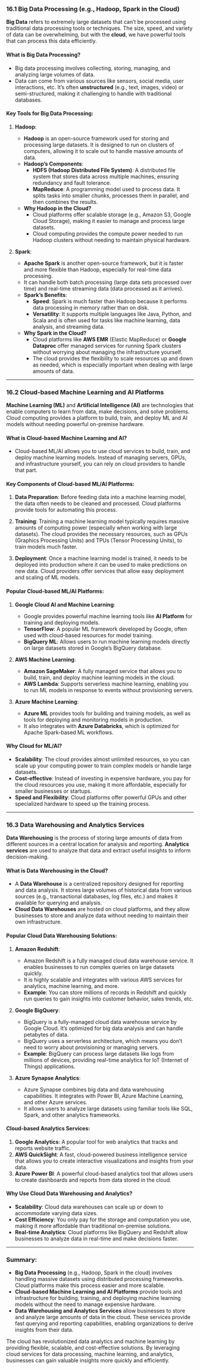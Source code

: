 ### **16.1 Big Data Processing (e.g., Hadoop, Spark in the Cloud)**

**Big Data** refers to extremely large datasets that can’t be processed using traditional data processing tools or techniques. The size, speed, and variety of data can be overwhelming, but with the **cloud**, we have powerful tools that can process this data efficiently.

#### **What is Big Data Processing?**
- Big data processing involves collecting, storing, managing, and analyzing large volumes of data.
- Data can come from various sources like sensors, social media, user interactions, etc. It’s often **unstructured** (e.g., text, images, video) or semi-structured, making it challenging to handle with traditional databases.

#### **Key Tools for Big Data Processing**:

1. **Hadoop**:
   - **Hadoop** is an open-source framework used for storing and processing large datasets. It is designed to run on clusters of computers, allowing it to scale out to handle massive amounts of data.
   - **Hadoop’s Components**:
     - **HDFS (Hadoop Distributed File System)**: A distributed file system that stores data across multiple machines, ensuring redundancy and fault tolerance.
     - **MapReduce**: A programming model used to process data. It splits tasks into smaller chunks, processes them in parallel, and then combines the results.
   - **Why Hadoop in the Cloud?**
     - Cloud platforms offer scalable storage (e.g., Amazon S3, Google Cloud Storage), making it easier to manage and process large datasets.
     - Cloud computing provides the compute power needed to run Hadoop clusters without needing to maintain physical hardware.

2. **Spark**:
   - **Apache Spark** is another open-source framework, but it is faster and more flexible than Hadoop, especially for real-time data processing.
   - It can handle both batch processing (large data sets processed over time) and real-time streaming data (data processed as it arrives).
   - **Spark’s Benefits**:
     - **Speed**: Spark is much faster than Hadoop because it performs data processing in memory rather than on disk.
     - **Versatility**: It supports multiple languages like Java, Python, and Scala and is often used for tasks like machine learning, data analysis, and streaming data.
   - **Why Spark in the Cloud?**
     - Cloud platforms like **AWS EMR** (Elastic MapReduce) or **Google Dataproc** offer managed services for running Spark clusters without worrying about managing the infrastructure yourself.
     - The cloud provides the flexibility to scale resources up and down as needed, which is especially important when dealing with large amounts of data.

---

### **16.2 Cloud-based Machine Learning and AI Platforms**

**Machine Learning (ML)** and **Artificial Intelligence (AI)** are technologies that enable computers to learn from data, make decisions, and solve problems. Cloud computing provides a platform to build, train, and deploy ML and AI models without needing powerful on-premise hardware.

#### **What is Cloud-based Machine Learning and AI?**
- Cloud-based ML/AI allows you to use cloud services to build, train, and deploy machine learning models. Instead of managing servers, GPUs, and infrastructure yourself, you can rely on cloud providers to handle that part.
  
#### **Key Components of Cloud-based ML/AI Platforms**:
1. **Data Preparation**: Before feeding data into a machine learning model, the data often needs to be cleaned and processed. Cloud platforms provide tools for automating this process.
   
2. **Training**: Training a machine learning model typically requires massive amounts of computing power (especially when working with large datasets). The cloud provides the necessary resources, such as GPUs (Graphics Processing Units) and TPUs (Tensor Processing Units), to train models much faster.

3. **Deployment**: Once a machine learning model is trained, it needs to be deployed into production where it can be used to make predictions on new data. Cloud providers offer services that allow easy deployment and scaling of ML models.

#### **Popular Cloud-based ML/AI Platforms**:
1. **Google Cloud AI and Machine Learning**:
   - Google provides powerful machine learning tools like **AI Platform** for training and deploying models.
   - **TensorFlow**: A popular ML framework developed by Google, often used with cloud-based resources for model training.
   - **BigQuery ML**: Allows users to run machine learning models directly on large datasets stored in Google’s BigQuery database.
   
2. **AWS Machine Learning**:
   - **Amazon SageMaker**: A fully managed service that allows you to build, train, and deploy machine learning models in the cloud.
   - **AWS Lambda**: Supports serverless machine learning, enabling you to run ML models in response to events without provisioning servers.

3. **Azure Machine Learning**:
   - **Azure ML** provides tools for building and training models, as well as tools for deploying and monitoring models in production.
   - It also integrates with **Azure Databricks**, which is optimized for Apache Spark-based ML workflows.

#### **Why Cloud for ML/AI?**
- **Scalability**: The cloud provides almost unlimited resources, so you can scale up your computing power to train complex models or handle large datasets.
- **Cost-effective**: Instead of investing in expensive hardware, you pay for the cloud resources you use, making it more affordable, especially for smaller businesses or startups.
- **Speed and Flexibility**: Cloud platforms offer powerful GPUs and other specialized hardware to speed up the training process.

---

### **16.3 Data Warehousing and Analytics Services**

**Data Warehousing** is the process of storing large amounts of data from different sources in a central location for analysis and reporting. **Analytics services** are used to analyze that data and extract useful insights to inform decision-making.

#### **What is Data Warehousing in the Cloud?**
- A **Data Warehouse** is a centralized repository designed for reporting and data analysis. It stores large volumes of historical data from various sources (e.g., transactional databases, log files, etc.) and makes it available for querying and analysis.
- **Cloud Data Warehouses** are hosted on cloud platforms, and they allow businesses to store and analyze data without needing to maintain their own infrastructure.

#### **Popular Cloud Data Warehousing Solutions**:
1. **Amazon Redshift**:
   - Amazon Redshift is a fully managed cloud data warehouse service. It enables businesses to run complex queries on large datasets quickly.
   - It is highly scalable and integrates with various AWS services for analytics, machine learning, and more.
   - **Example**: You can store millions of records in Redshift and quickly run queries to gain insights into customer behavior, sales trends, etc.

2. **Google BigQuery**:
   - BigQuery is a fully-managed cloud data warehouse service by Google Cloud. It’s optimized for big data analysis and can handle petabytes of data.
   - BigQuery uses a serverless architecture, which means you don’t need to worry about provisioning or managing servers.
   - **Example**: BigQuery can process large datasets like logs from millions of devices, providing real-time analytics for IoT (Internet of Things) applications.

3. **Azure Synapse Analytics**:
   - Azure Synapse combines big data and data warehousing capabilities. It integrates with Power BI, Azure Machine Learning, and other Azure services.
   - It allows users to analyze large datasets using familiar tools like SQL, Spark, and other analytics frameworks.

#### **Cloud-based Analytics Services**:
1. **Google Analytics**: A popular tool for web analytics that tracks and reports website traffic.
2. **AWS QuickSight**: A fast, cloud-powered business intelligence service that allows you to create interactive visualizations and insights from your data.
3. **Azure Power BI**: A powerful cloud-based analytics tool that allows users to create dashboards and reports from data stored in the cloud.

#### **Why Use Cloud Data Warehousing and Analytics?**
- **Scalability**: Cloud data warehouses can scale up or down to accommodate varying data sizes.
- **Cost Efficiency**: You only pay for the storage and computation you use, making it more affordable than traditional on-premise solutions.
- **Real-time Analytics**: Cloud platforms like BigQuery and Redshift allow businesses to analyze data in real-time and make decisions faster.

---

### **Summary**:

- **Big Data Processing** (e.g., Hadoop, Spark in the cloud) involves handling massive datasets using distributed processing frameworks. Cloud platforms make this process easier and more scalable.
- **Cloud-based Machine Learning and AI Platforms** provide tools and infrastructure for building, training, and deploying machine learning models without the need to manage expensive hardware.
- **Data Warehousing and Analytics Services** allow businesses to store and analyze large amounts of data in the cloud. These services provide fast querying and reporting capabilities, enabling organizations to derive insights from their data.

The cloud has revolutionized data analytics and machine learning by providing flexible, scalable, and cost-effective solutions. By leveraging cloud services for data processing, machine learning, and analytics, businesses can gain valuable insights more quickly and efficiently.